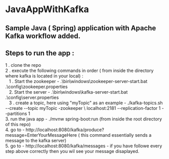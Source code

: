 # JavaAppWithKafka



## Sample Java ( Spring) application with Apache Kafka workflow added.

## Steps to run the app :
1 . clone the repo  
2 . execute the following commands in order ( from inside the directory where kafka is located in your local)  :  
  &nbsp;&nbsp; 1 . Start the zookeeper -  .\bin\windows\zookeeper-server-start.bat .\config\zookeeper.properties  
 &nbsp;&nbsp; 2.  Start the server - .\bin\windows\kafka-server-start.bat .\config\server.properties  
 &nbsp;&nbsp;  3 . create a topic, here  using "myTopic" as an example  - ./kafka-topics.sh --create --topic myTopic -zookeeper \  localhost:2181 --replication-factor 1 --partitions 1  
3. run the java app -  ./mvnw spring-boot:run    (from inside the root directory of this repo)  
4. go to  - http://localhost:8080/kafka/produce?message=EnterYourMessageHere ( this command essentially sends a message to the kafka server)  
5. go to  - http://localhost:8080/kafka/messages - if you have followe every step above correctly then you wil see your message disaplayed.    
